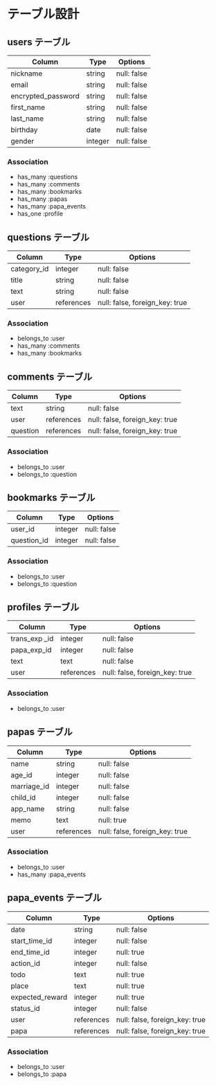 # テーブル設計

## users テーブル

| Column             | Type    | Options     |
| ------------------ | ------- | ----------- |
| nickname           | string  | null: false |
| email              | string  | null: false |
| encrypted_password | string  | null: false |
| first_name         | string  | null: false |
| last_name          | string  | null: false |
| birthday           | date    | null: false |
| gender             | integer | null: false |

### Association

- has_many :questions
- has_many :comments
- has_many :bookmarks
- has_many :papas
- has_many :papa_events
- has_one  :profile

## questions テーブル

| Column      | Type       | Options                        |
| ----------- | ---------- | ------------------------------ |
| category_id | integer    | null: false                    |
| title       | string     | null: false                    |
| text        | string     | null: false                    |
| user        | references | null: false, foreign_key: true |

### Association

- belongs_to :user
- has_many :comments
- has_many :bookmarks

## comments テーブル

| Column       | Type       | Options                        |
| ------------ | ---------- | ------------------------------ |
| text         | string     | null: false                    |
| user         | references | null: false, foreign_key: true |
| question     | references | null: false, foreign_key: true |

### Association

- belongs_to :user
- belongs_to :question

## bookmarks テーブル

| Column       | Type    | Options     |
| ------------ | ------- | ----------- |
| user_id      | integer | null: false |
| question_id  | integer | null: false |

### Association

- belongs_to :user
- belongs_to :question

## profiles テーブル

| Column                | Type       | Options                        |
| --------------------- | ---------- | ------------------------------ |
| trans_exp _id         | integer    | null: false                    |
| papa_exp_id           | integer    | null: false                    |
| text                  | text       | null: false                    |
| user                  | references | null: false, foreign_key: true |

### Association

- belongs_to :user

## papas テーブル

| Column                | Type       | Options                        |
| --------------------- | ---------- | ------------------------------ |
| name                  | string     | null: false                    |
| age_id                | integer    | null: false                    |
| marriage_id           | integer    | null: false                    |
| child_id              | integer    | null: false                    |
| app_name              | string     | null: false                    |
| memo                  | text       | null: true                     |
| user                  | references | null: false, foreign_key: true |

### Association

- belongs_to :user
- has_many :papa_events

## papa_events テーブル

| Column                | Type       | Options                        |
| --------------------- | ---------- | ------------------------------ |
| date                  | string     | null: false                    |
| start_time_id         | integer    | null: false                    |
| end_time_id           | integer    | null: true                     |
| action_id             | integer    | null: false                    |
| todo                  | text       | null: true                     |
| place                 | text       | null: true                     |
| expected_reward       | integer    | null: true                     |
| status_id             | integer    | null: false                    |
| user                  | references | null: false, foreign_key: true |
| papa                  | references | null: false, foreign_key: true |

### Association

- belongs_to :user
- belongs_to :papa